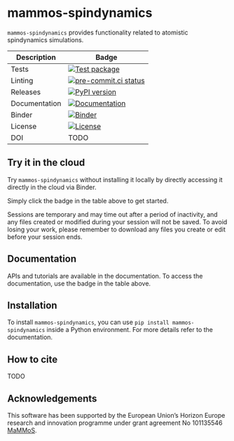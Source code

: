 # mammos-spindynamics

`mammos-spindynamics` provides functionality related to atomistic spindynamics simulations.

| Description   | Badge                                                                                                                                                                                    |
|---------------|------------------------------------------------------------------------------------------------------------------------------------------------------------------------------------------|
| Tests         | [![Test package](https://github.com/MaMMoS-project/mammos-spindynamics/actions/workflows/test.yml/badge.svg)](https://github.com/MaMMoS-project/mammos-spindynamics/actions/workflows/test.yml)        |
| Linting       | [![pre-commit.ci status](https://results.pre-commit.ci/badge/github/MaMMoS-project/mammos-spindynamics/main.svg)](https://results.pre-commit.ci/latest/github/MaMMoS-project/mammos-spindynamics/main) |
| Releases      | [![PyPI version](https://badge.fury.io/py/mammos-spindynamics.svg)](https://badge.fury.io/py/mammos-spindynamics)                                                                                      |
| Documentation | [![Documentation](https://img.shields.io/badge/Docs-mammos--project.github.io%2Fmammos-blue)](https://mammos-project.github.io/mammos/index.html)                                        |
| Binder        | [![Binder](https://mybinder.org/badge_logo.svg)](https://mybinder.org/v2/gh/mammos-project/mammos-spindynamics/latest?urlpath=lab%2Ftree%2Fexamples)                                       |
| License       | [![License](https://img.shields.io/badge/License-MIT-blue.svg)](https://opensource.org/licenses/MIT)                                                                                     |
| DOI           | TODO                                                                                                                                                                                     |


## Try it in the cloud
Try `mammos-spindynamics` without installing it locally by directly accessing it directly in the cloud
via Binder.

Simply click the badge in the table above to get started.

Sessions are temporary and may time out after a period of inactivity, and any files
created or modified during your session will not be saved.
To avoid losing your work, please remember to download any files you create or edit
before your session ends.

## Documentation

APIs and tutorials are available in the documentation. To access the documentation, use the badge in the table above.

## Installation

To install `mammos-spindynamics`, you can use `pip install mammos-spindynamics` inside a Python environment.
For more details refer to the documentation.

## How to cite

TODO

## Acknowledgements

This software has been supported by the European Union’s Horizon Europe research and innovation programme under grant agreement No 101135546 [MaMMoS](https://mammos-project.github.io/).
